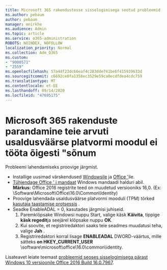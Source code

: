 ```yaml
---
title: Microsoft 365 rakendustesse sisselogimisega seotud probleemid
ms.author: pebaum
author: pebaum
manager: mnirkhe
ms.audience: Admin
ms.topic: article
ms.service: o365-administration
ROBOTS: NOINDEX, NOFOLLOW
localization_priority: Normal
ms.collection: Adm_O365
ms.custom:
- "9000571"
- "2559"
ms.openlocfilehash: 57a4df23dc66eaf4c283dde741be6f415939633d
ms.sourcegitcommit: c6692ce0fa1358ec3529e59ca0ecdfdea4cdc759
ms.translationtype: MT
ms.contentlocale: et-EE
ms.lasthandoff: 09/14/2020
ms.locfileid: "47695175"
---
```

# <a name="fixing-the-microsoft-365-apps-your-computers-trusted-platform-module-is-not-functioning-properly-message"></a>Microsoft 365 rakenduste parandamine teie arvuti usaldusväärse platvormi moodul ei tööta õigesti "sõnum

Probleemi lahendamiseks proovige järgmist.

- Installige uusimad värskendused [Windowsile](https://support.microsoft.com/help/4027667/windows-10-update) ja [Office '](https://support.office.com/article/update-office-and-your-computer-with-microsoft-update-2ab296f3-7f03-43a2-8e50-46de917611c5)ile.
- [Tühjendage Office ' i mandaat](https://docs.microsoft.com/eoffice/troubleshoot/error-messages/another-account-already-signed-in#step-3-clear-cached-credentials-on-the-computer) Windows mandaadi halduri abil.<br/>
    **Märkus:** Office 2016 registrite teed on muudetud versiooniks 16,0. (Ex: \Software\Microsoft\Office\16.0\Common\Identity\)
- Proovige lahendada usaldusväärse platvormi mooduli (TPM) tõrked [kasutaja taastamise protsessis](https://docs.microsoft.com/office365/troubleshoot/administration/connection-issue-when-sign-in-office-2016#symptom-2) .
- Seadke EnableADAL = 0, kasutades järgmisi juhiseid.  
    1. Paremklõpsake Windowsi nuppu Start, valige käsk **Käivita**, tippige **käsk regedit**ja seejärel klõpsake nuppu **OK**.
    2. Kui soovite, et registriredaktori saaks teie seadmes muudatusi teha, valige **Jah** .
    3. Registriredaktori korral lisage **ENABLEADAL** DWORD-väärtus, mille sätteks **on HKEY_CURRENT_USER** \software\microsoft\office\16.0\common\identity.

Lisateavet leiate teemast [probleemid seoses sisselogimisega pärast Windows 10 versioonile Office 2016 Build 16.0.7967](https://docs.microsoft.com/office365/troubleshoot/administration/connection-issue-when-sign-in-office-2016).